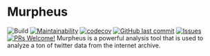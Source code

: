 # Murpheus

![Build](https://github.com/Social-Media-Public-Analysis/murpheus/workflows/Build/badge.svg)
[![Maintainability](https://api.codeclimate.com/v1/badges/3207d1f12fc95ac9162e/maintainability)](https://codeclimate.com/github/Social-Media-Public-Analysis/murpheus/maintainability)
[![codecov](https://codecov.io/gh/Social-Media-Public-Analysis/murpheus/branch/master/graph/badge.svg?token=S652XM8QA6)](https://codecov.io/gh/Social-Media-Public-Analysis/murpheus)
[![GitHub last commit](https://img.shields.io/github/last-commit/Social-Media-Public-Analysis/murpheus.svg?style=flat)]()
[![Issues](https://img.shields.io/github/issues-raw/Social-Media-Public-Analysis/murpheus.svg?maxAge=25000)](https://github.com/Twitter-Public-Analysis/Twitter-Public-Analysis/issues)
[![PRs Welcome!](https://img.shields.io/badge/PRs-welcome-brightgreen.svg?style=flat-square)](https://github.com/Social-Media-Public-Analysis/murpheus/pulls)
Murpheus is a powerful analysis tool that is used to analyze a ton of twitter data from the internet archive.

